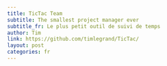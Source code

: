 ```yaml
---
title: TicTac Team
subtitle: The smallest project manager ever
subtitle_fr: Le plus petit outil de suivi de temps
author: Tim
link: https://github.com/timlegrand/TicTac/
layout: post
categories: fr
---
```

